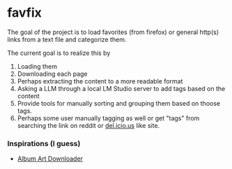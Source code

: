 # favfix

The goal of the project is to load favorites (from firefox) or general http(s) links from a text file and categorize them.

The current goal is to realize this by
1. Loading them
2. Downloading each page
3. Perhaps extracting the content to a more readable format
4. Asking a LLM through a local LM Studio server to add tags based on the content
5. Provide tools for manually sorting and grouping them based on thoose tags.
6. Perhaps some user manually tagging as well or get "tags" from searching the link on reddit or [del.icio.us](https://en.wikipedia.org/wiki/Delicious_(website)) like site.

### Inspirations (I guess)
* [Album Art Downloader](https://sourceforge.net/projects/album-art/)
 